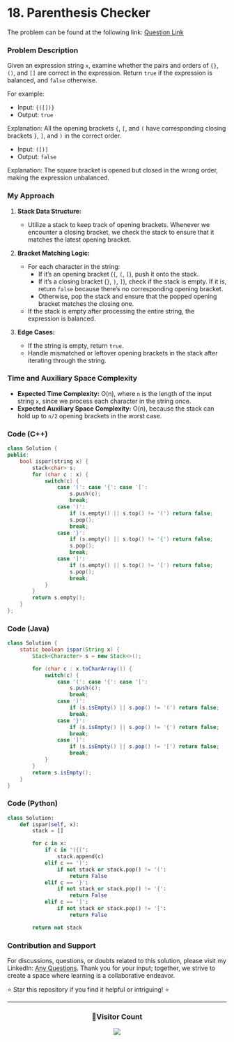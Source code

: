 # **18. Parenthesis Checker**

The problem can be found at the following link: [Question Link](https://www.geeksforgeeks.org/problems/parenthesis-checker2744/1)

### Problem Description

Given an expression string `x`, examine whether the pairs and orders of `{}`, `()`, and `[]` are correct in the expression. Return `true` if the expression is balanced, and `false` otherwise.

For example:

- Input: `{([])}`
- Output: `true`

Explanation: All the opening brackets `{`, `[`, and `(` have corresponding closing brackets `}`, `]`, and `)` in the correct order.

- Input: `([)]`
- Output: `false`

Explanation: The square bracket is opened but closed in the wrong order, making the expression unbalanced.

### My Approach

1. **Stack Data Structure:**

   - Utilize a stack to keep track of opening brackets. Whenever we encounter a closing bracket, we check the stack to ensure that it matches the latest opening bracket.

2. **Bracket Matching Logic:**

   - For each character in the string:
     - If it’s an opening bracket (`{`, `(`, `[`), push it onto the stack.
     - If it’s a closing bracket (`}`, `)`, `]`), check if the stack is empty. If it is, return `false` because there’s no corresponding opening bracket.
     - Otherwise, pop the stack and ensure that the popped opening bracket matches the closing one.
   - If the stack is empty after processing the entire string, the expression is balanced.

3. **Edge Cases:**
   - If the string is empty, return `true`.
   - Handle mismatched or leftover opening brackets in the stack after iterating through the string.

### Time and Auxiliary Space Complexity

- **Expected Time Complexity:** O(n), where `n` is the length of the input string `x`, since we process each character in the string once.
- **Expected Auxiliary Space Complexity:** O(n), because the stack can hold up to `n/2` opening brackets in the worst case.

### Code (C++)

```cpp
class Solution {
public:
    bool ispar(string x) {
        stack<char> s;
        for (char c : x) {
            switch(c) {
                case '(': case '{': case '[':
                    s.push(c);
                    break;
                case ')':
                    if (s.empty() || s.top() != '(') return false;
                    s.pop();
                    break;
                case '}':
                    if (s.empty() || s.top() != '{') return false;
                    s.pop();
                    break;
                case ']':
                    if (s.empty() || s.top() != '[') return false;
                    s.pop();
                    break;
            }
        }
        return s.empty();
    }
};
```

### Code (Java)

```java
class Solution {
    static boolean ispar(String x) {
        Stack<Character> s = new Stack<>();

        for (char c : x.toCharArray()) {
            switch(c) {
                case '(': case '{': case '[':
                    s.push(c);
                    break;
                case ')':
                    if (s.isEmpty() || s.pop() != '(') return false;
                    break;
                case '}':
                    if (s.isEmpty() || s.pop() != '{') return false;
                    break;
                case ']':
                    if (s.isEmpty() || s.pop() != '[') return false;
                    break;
            }
        }
        return s.isEmpty();
    }
}
```

### Code (Python)

```python
class Solution:
    def ispar(self, x):
        stack = []

        for c in x:
            if c in "({[":
                stack.append(c)
            elif c == ')':
                if not stack or stack.pop() != '(':
                    return False
            elif c == '}':
                if not stack or stack.pop() != '{':
                    return False
            elif c == ']':
                if not stack or stack.pop() != '[':
                    return False

        return not stack
```

### Contribution and Support

For discussions, questions, or doubts related to this solution, please visit my LinkedIn: [Any Questions](https://www.linkedin.com/in/patel-hetkumar-sandipbhai-8b110525a/). Thank you for your input; together, we strive to create a space where learning is a collaborative endeavor.

⭐ Star this repository if you find it helpful or intriguing! ⭐

---

<div align=center>
  <h3><b>📍Visitor Count</b></h3>
</div>

<p align="center">
  <img src="https://profile-counter.glitch.me/Hunterdii/count.svg" />
</p>
